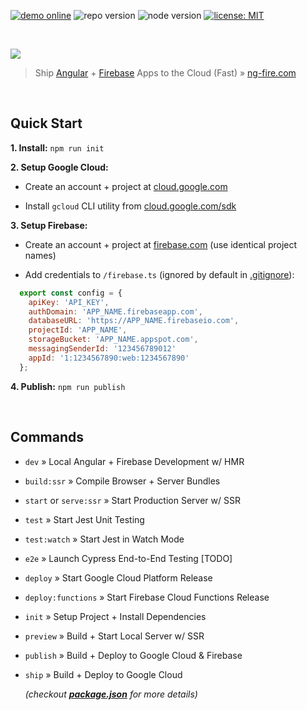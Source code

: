 [![demo online](https://img.shields.io/badge/demo-online-orange.svg)](https://ng-fire.com)
![repo version](https://img.shields.io/badge/version-0.9.2-blueviolet)
![node version](https://img.shields.io/badge/node-10.15.3-green)
[![license: MIT](https://img.shields.io/badge/license-MIT-blue)](https://opensource.org/licenses/MIT)

<br>

<a href="https://ng-fire.com">
	<p><img src="https://dl.dropboxusercontent.com/s/f8lvc4rgdardide/feature-splash.png"></p>
</a>

> Ship [Angular](https://angular.io) + [Firebase](https://firebase.com) Apps to the Cloud (Fast) » [ng-fire.com](https://ng-fire.com)

<br>

## Quick Start
**1. Install:** `npm run init`

**2. Setup Google Cloud:**
- Create an account + project at [cloud.google.com](https://cloud.google.com)

- Install `gcloud` CLI utility from [cloud.google.com/sdk](https://cloud.google.com/sdk)

**3. Setup Firebase:**
- Create an account + project at [firebase.com](https://firebase.com) (use identical project names)

- Add credentials to `/firebase.ts` (ignored by default in [.gitignore](https://github.com/jrodl3r/ng-fire-universal/blob/master/.gitignore)):

```javascript
  export const config = {
    apiKey: 'API_KEY',
    authDomain: 'APP_NAME.firebaseapp.com',
    databaseURL: 'https://APP_NAME.firebaseio.com',
    projectId: 'APP_NAME',
    storageBucket: 'APP_NAME.appspot.com',
    messagingSenderId: '123456789012'
    appId: '1:1234567890:web:1234567890'
  };
```

**4. Publish:** `npm run publish`

<br>

## Commands
- `dev` » Local Angular + Firebase Development w/ HMR
- `build:ssr` » Compile Browser + Server Bundles
- `start` or `serve:ssr` » Start Production Server w/ SSR
- `test` » Start Jest Unit Testing
- `test:watch` » Start Jest in Watch Mode
- `e2e` » Launch Cypress End-to-End Testing [TODO]
- `deploy` » Start Google Cloud Platform Release
- `deploy:functions` » Start Firebase Cloud Functions Release
- `init` » Setup Project + Install Dependencies
- `preview` » Build + Start Local Server w/ SSR
- `publish` » Build + Deploy to Google Cloud & Firebase
- `ship` » Build + Deploy to Google Cloud


	_(checkout **[package.json](https://github.com/jrodl3r/ng-fire-universal/blob/master/package.json)** for more details)_
